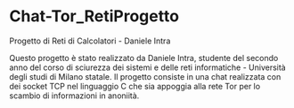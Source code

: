 # Chat-Tor_RetiProgetto
 Progetto di Reti di Calcolatori - Daniele Intra

Questo progetto è stato realizzato da Daniele Intra, studente del secondo anno del corso di sciurezza dei sistemi e delle reti informatiche - Università degli studi di Milano statale. Il progetto consiste in una chat realizzata con dei socket TCP nel linguaggio C che sia appoggia alla rete Tor per lo scambio di informazioni in anoniità.